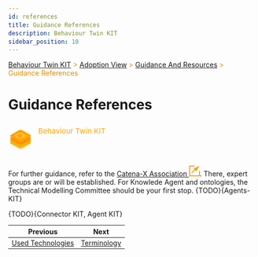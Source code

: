 ```yaml
---
id: references
title: Guidance References
description: Behaviour Twin KIT
sidebar_position: 10
---
```


<!-- DEACTIVATED FOR DOCUSAURUS FROM HERE -->

<span style="font-size:14px;color:rgb(222,140,0);">[Behaviour Twin KIT](../../overview.md) > [Adoption View](../overview.md) > [Guidance And Resources](overview.md) > Guidance References</span>

# Guidance References

<!-- DEACTIVATED FOR DOCUSAURUS TO HERE -->

<!-- VARIANT FOR DOCUSAURUS FROM HERE

<div style={{display:'block'}}>
  <div style={{display:'inline-block', verticalAlign:'top'}}>

![Behaviour Twin KIT banner](../../../../../static/img/kit-icons/behaviour-twin-kit-icon-mini.png)

  </div>
  <div style={{display:'inline-block', fontSize:17, color:'rgb(255,166,1)', marginLeft:7, verticalAlign:'top', paddingTop:6}}>
Behaviour Twin KIT
  </div>
</div>

VARIANT FOR DOCUSAURUS TO HERE -->

<!-- DEACTIVATED FOR DOCUSAURUS FROM HERE -->

<div style="display:block;">
  <div style="display:inline-block;vertical-align:top;">

![Behaviour Twin KIT banner](../../../../../static/img/kit-icons/behaviour-twin-kit-icon-mini.png)

  </div>
  <div style="display:inline-block;font-size:15px;color:rgb(255,166,1);margin-left:7px;vertical-align:top;padding-top:8px;">
Behaviour Twin KIT
  </div>
</div>

<!-- DEACTIVATED FOR DOCUSAURUS TO HERE -->

<!-- END OF HEADER -->

For further guidance, refer to the [Catena-X Association ![external link](../../assets/external-link.svg)](https://catena-x.net/). There, expert groups are or will be established.
For Knowlede Agent and ontologies, the Technical Modelling Committee should be your first stop. {TODO}{Agents-KIT}

{TODO}{Connector KIT, Agent KIT}

<!-- START OF FOOTER -->

<!-- DEACTIVATED FOR DOCUSAURUS FROM HERE -->

| Previous | Next |
| -------- | ---- |
| [Used Technologies](technologies.md) | [Terminology](../terminology.md) |

<!-- DEACTIVATED FOR DOCUSAURUS TO HERE -->
